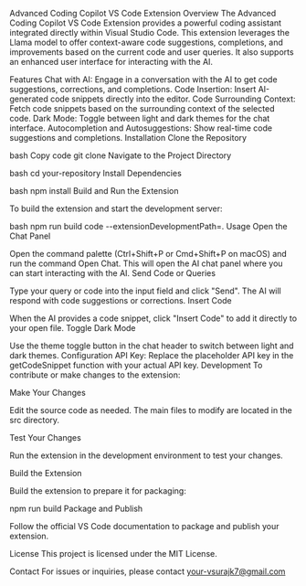 
Advanced Coding Copilot VS Code Extension
Overview
The Advanced Coding Copilot VS Code Extension provides a powerful coding assistant integrated directly within Visual Studio Code. This extension leverages the Llama model to offer context-aware code suggestions, completions, and improvements based on the current code and user queries. It also supports an enhanced user interface for interacting with the AI.

Features
Chat with AI: Engage in a conversation with the AI to get code suggestions, corrections, and completions.
Code Insertion: Insert AI-generated code snippets directly into the editor.
Code Surrounding Context: Fetch code snippets based on the surrounding context of the selected code.
Dark Mode: Toggle between light and dark themes for the chat interface.
Autocompletion and Autosuggestions: Show real-time code suggestions and completions.
Installation
Clone the Repository

bash
Copy code
git clone 
Navigate to the Project Directory

bash
cd your-repository
Install Dependencies

bash
npm install
Build and Run the Extension

To build the extension and start the development server:

bash
npm run build
code --extensionDevelopmentPath=.
Usage
Open the Chat Panel

Open the command palette (Ctrl+Shift+P or Cmd+Shift+P on macOS) and run the command Open Chat.
This will open the AI chat panel where you can start interacting with the AI.
Send Code or Queries

Type your query or code into the input field and click "Send".
The AI will respond with code suggestions or corrections.
Insert Code

When the AI provides a code snippet, click "Insert Code" to add it directly to your open file.
Toggle Dark Mode

Use the theme toggle button in the chat header to switch between light and dark themes.
Configuration
API Key: Replace the placeholder API key in the getCodeSnippet function with your actual API key.
Development
To contribute or make changes to the extension:

Make Your Changes

Edit the source code as needed. The main files to modify are located in the src directory.

Test Your Changes

Run the extension in the development environment to test your changes.

Build the Extension

Build the extension to prepare it for packaging:


npm run build
Package and Publish

Follow the official VS Code documentation to package and publish your extension.

License
This project is licensed under the MIT License.

Contact
For issues or inquiries, please contact your-vsurajk7@gmail.com

